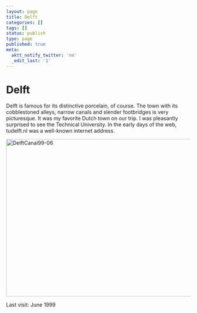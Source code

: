 ```yaml
---
layout: page
title: Delft
categories: []
tags: []
status: publish
type: page
published: true
meta:
  aktt_notify_twitter: 'no'
  _edit_last: '1'
---
```

<h1>Delft</h1>

Delft is famous for its distinctive porcelain, of course. The town with its cobblestoned alleys, narrow canals and slender footbridges is very picturesque. It was my favorite Dutch town on our trip. I was pleasantly surprised to see the Technical University. In the early days of the web, tudelft.nl was a well-known internet address.

<img src="http://www.yentran.org/blog/wp-content/uploads/2012/08/DelftCanal99-06.jpg" title="DelftCanal99-06" width="640" height="429" class="alignnone size-full wp-image-1791" />

Last visit: June 1999
